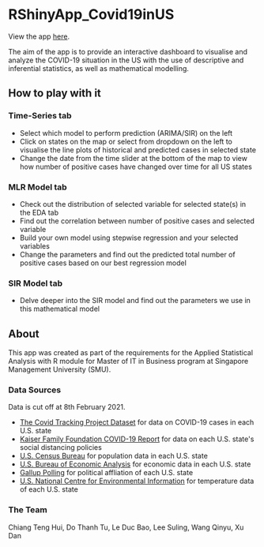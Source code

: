 # RShinyApp_Covid19inUS
View the app [here](https://chiangtenghui.shinyapps.io/rshinyapp_covid19inus/).

The aim of the app is to provide an interactive dashboard to visualise and analyze the COVID-19 situation in the US with the use of descriptive and inferential statistics, as well as mathematical modelling.

## How to play with it
### Time-Series tab
- Select which model to perform prediction (ARIMA/SIR) on the left
- Click on states on the map or select from dropdown on the left to visualise the line plots of historical and predicted cases in selected state
- Change the date from the time slider at the bottom of the map to view how number of positive cases have changed over time for all US states
### MLR Model tab
- Check out the distribution of selected variable for selected state(s) in the EDA tab
- Find out the correlation between number of positive cases and selected variable
- Build your own model using stepwise regression and your selected variables
- Change the parameters and find out the predicted total number of positive cases based on our best regression model
### SIR Model tab
- Delve deeper into the SIR model and find out the parameters we use in this mathematical model

## About
This app was created as part of the requirements for the Applied Statistical Analysis with R module for Master of IT in Business program at Singapore Management University (SMU).

### Data Sources
Data is cut off at 8th February 2021. 
- [The Covid Tracking Project Dataset](https://covidtracking.com/data) for data on COVID-19 cases in each U.S. state
- [Kaiser Family Foundation COVID-19 Report](https://www.kff.org/report-section/state-covid-19-data-and-policy-actions-policy-actions/#socialdistancing) for data on each U.S. state's social distancing policies
- [U.S. Census Bureau](https://www.census.gov/programs-surveys/popest/technical-documentation/research/evaluation-estimates.html) for population data in each U.S. state
- [U.S. Bureau of Economic Analysis](https://www.bea.gov/data/income-saving/personal-income-by-state) for economic data in each U.S. state
- [Gallup Polling](https://news.gallup.com/poll/226643/2017-party-affiliation-state.aspx) for political affliation of each U.S. state
- [U.S. National Centre for Environmental Information](https://www.ncdc.noaa.gov/cag/divisional/mapping) for temperature data of each U.S. state

### The Team
Chiang Teng Hui, Do Thanh Tu, Le Duc Bao, Lee Suling, Wang Qinyu, Xu Dan
